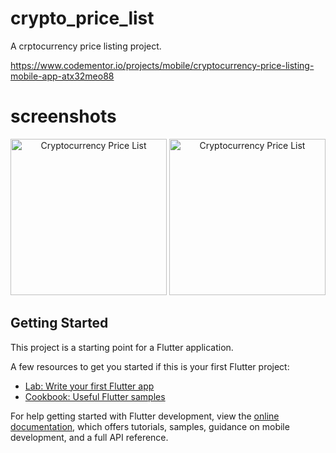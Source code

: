 # crypto_price_list

A crptocurrency price listing project.

https://www.codementor.io/projects/mobile/cryptocurrency-price-listing-mobile-app-atx32meo88

# screenshots
<p align="center">
  <img src="https://github.com/xJSRL/crypto-price-list/blob/main/screenshot/Screenshot_20240624_121029.png" width="250" title="Cryptocurrency Price List">
  <img src="https://github.com/xJSRL/crypto-price-list/blob/main/screenshot/Screenshot_20240624_121049.png" width="250" title="Cryptocurrency Price List">
</p>

## Getting Started

This project is a starting point for a Flutter application.

A few resources to get you started if this is your first Flutter project:

- [Lab: Write your first Flutter app](https://docs.flutter.dev/get-started/codelab)
- [Cookbook: Useful Flutter samples](https://docs.flutter.dev/cookbook)

For help getting started with Flutter development, view the
[online documentation](https://docs.flutter.dev/), which offers tutorials,
samples, guidance on mobile development, and a full API reference.
